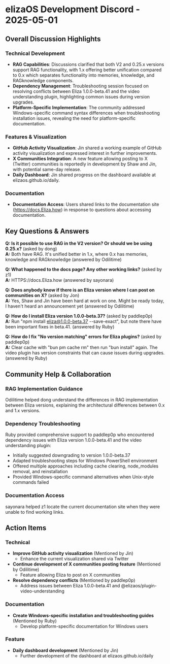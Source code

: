 # elizaOS Development Discord - 2025-05-01

## Overall Discussion Highlights

### Technical Development
- **RAG Capabilities**: Discussions clarified that both V2 and 0.25.x versions support RAG functionality, with 1.x offering better unification compared to 0.x which separates functionality into memories, knowledge, and RAGknowledge components.
- **Dependency Management**: Troubleshooting session focused on resolving conflicts between Eliza 1.0.0-beta.41 and the video understanding plugin, highlighting common issues during version upgrades.
- **Platform-Specific Implementation**: The community addressed Windows-specific command syntax differences when troubleshooting installation issues, revealing the need for platform-specific documentation.

### Features & Visualization
- **GitHub Activity Visualization**: Jin shared a working example of GitHub activity visualization and expressed interest in further improvements.
- **X Communities Integration**: A new feature allowing posting to X (Twitter) communities is reportedly in development by Shaw and Jin, with potential same-day release.
- **Daily Dashboard**: Jin shared progress on the dashboard available at elizaos.github.io/daily.

### Documentation
- **Documentation Access**: Users shared links to the documentation site (https://docs.Eliza.how) in response to questions about accessing documentation.

## Key Questions & Answers

**Q: Is it possible to use RAG in the V2 version? Or should we be using 0.25.x?** (asked by dong)  
**A:** Both have RAG. It's unified better in 1.x, where 0.x has memories, knowledge and RAGknowledge (answered by Odilitime)

**Q: What happened to the docs page? Any other working links?** (asked by z1)  
**A:** HTTPS://docs.Eliza.how (answered by sayonara)

**Q: Does anybody know if there is an Eliza version where I can post on communities on X?** (asked by Jon)  
**A:** Yes, Shaw and Jin have been hard at work on one. Might be ready today, I haven't heard an announcement yet (answered by Odilitime)

**Q: How do I install Eliza version 1.0.0-beta.37?** (asked by paddlep0p)  
**A:** Run "npm install eliza@1.0.0-beta.37 --save-exact", but note there have been important fixes in beta.41. (answered by Ruby)

**Q: How do I fix "No version matching" errors for Eliza plugins?** (asked by paddlep0p)  
**A:** Clear cache with "bun pm cache rm" then run "bun install" again. The video plugin has version constraints that can cause issues during upgrades. (answered by Ruby)

## Community Help & Collaboration

### RAG Implementation Guidance
Odilitime helped dong understand the differences in RAG implementation between Eliza versions, explaining the architectural differences between 0.x and 1.x versions.

### Dependency Troubleshooting
Ruby provided comprehensive support to paddlep0p who encountered dependency issues with Eliza version 1.0.0-beta.41 and the video understanding plugin:
- Initially suggested downgrading to version 1.0.0-beta.37
- Adapted troubleshooting steps for Windows PowerShell environment
- Offered multiple approaches including cache clearing, node_modules removal, and reinstallation
- Provided Windows-specific command alternatives when Unix-style commands failed

### Documentation Access
sayonara helped z1 locate the current documentation site when they were unable to find working links.

## Action Items

### Technical
- **Improve GitHub activity visualization** (Mentioned by Jin)
  - Enhance the current visualization shared via Twitter
- **Continue development of X communities posting feature** (Mentioned by Odilitime)
  - Feature allowing Eliza to post on X communities
- **Resolve dependency conflicts** (Mentioned by paddlep0p)
  - Address issues between Eliza 1.0.0-beta.41 and @elizaos/plugin-video-understanding

### Documentation
- **Create Windows-specific installation and troubleshooting guides** (Mentioned by Ruby)
  - Develop platform-specific documentation for Windows users

### Feature
- **Daily dashboard development** (Mentioned by Jin)
  - Further development of the dashboard at elizaos.github.io/daily